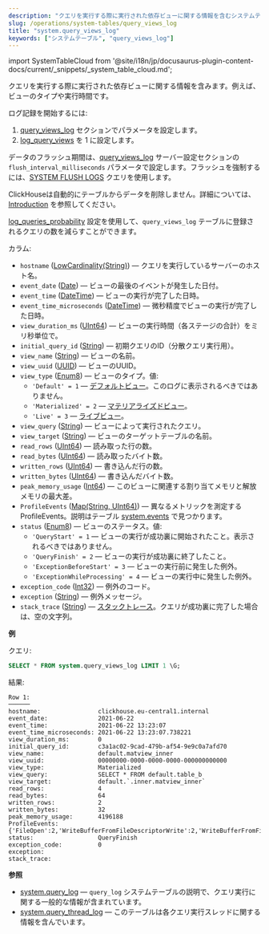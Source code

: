```yaml
---
description: "クエリを実行する際に実行された依存ビューに関する情報を含むシステムテーブル、例えば、ビューのタイプや実行時間。"
slug: /operations/system-tables/query_views_log
title: "system.query_views_log"
keywords: ["システムテーブル", "query_views_log"]
---
```

import SystemTableCloud from '@site/i18n/jp/docusaurus-plugin-content-docs/current/_snippets/_system_table_cloud.md';

<SystemTableCloud/>

クエリを実行する際に実行された依存ビューに関する情報を含みます。例えば、ビューのタイプや実行時間です。

ログ記録を開始するには:

1. [query_views_log](../../operations/server-configuration-parameters/settings.md#query_views_log) セクションでパラメータを設定します。
2. [log_query_views](/operations/settings/settings#log_query_views) を 1 に設定します。

データのフラッシュ期間は、[query_views_log](../../operations/server-configuration-parameters/settings.md#query_views_log) サーバー設定セクションの `flush_interval_milliseconds` パラメータで設定します。フラッシュを強制するには、[SYSTEM FLUSH LOGS](../../sql-reference/statements/system.md#query_language-system-flush_logs) クエリを使用します。

ClickHouseは自動的にテーブルからデータを削除しません。詳細については、[Introduction](/operations/system-tables/overview#system-tables-introduction) を参照してください。

[log_queries_probability](../../operations/settings/settings.md#log-queries-probability) 設定を使用して、`query_views_log` テーブルに登録されるクエリの数を減らすことができます。

カラム:

- `hostname` ([LowCardinality(String)](../../sql-reference/data-types/string.md)) — クエリを実行しているサーバーのホスト名。
- `event_date` ([Date](../../sql-reference/data-types/date.md)) — ビューの最後のイベントが発生した日付。
- `event_time` ([DateTime](../../sql-reference/data-types/datetime.md)) — ビューの実行が完了した日時。
- `event_time_microseconds` ([DateTime](../../sql-reference/data-types/datetime.md)) — 微秒精度でビューの実行が完了した日時。
- `view_duration_ms` ([UInt64](../../sql-reference/data-types/int-uint.md#uint-ranges)) — ビューの実行時間（各ステージの合計）をミリ秒単位で。
- `initial_query_id` ([String](../../sql-reference/data-types/string.md)) — 初期クエリのID（分散クエリ実行用）。
- `view_name` ([String](../../sql-reference/data-types/string.md)) — ビューの名前。
- `view_uuid` ([UUID](../../sql-reference/data-types/uuid.md)) — ビューのUUID。
- `view_type` ([Enum8](../../sql-reference/data-types/enum.md)) — ビューのタイプ。値:
    - `'Default' = 1` — [デフォルトビュー](../../sql-reference/statements/create/view.md#normal)。このログに表示されるべきではありません。
    - `'Materialized' = 2` — [マテリアライズドビュー](../../sql-reference/statements/create/view.md#materialized)。
    - `'Live' = 3` — [ライブビュー](../../sql-reference/statements/create/view.md#live-view)。
- `view_query` ([String](../../sql-reference/data-types/string.md)) — ビューによって実行されたクエリ。
- `view_target` ([String](../../sql-reference/data-types/string.md)) — ビューのターゲットテーブルの名前。
- `read_rows` ([UInt64](../../sql-reference/data-types/int-uint.md#uint-ranges)) — 読み取った行の数。
- `read_bytes` ([UInt64](../../sql-reference/data-types/int-uint.md#uint-ranges)) — 読み取ったバイト数。
- `written_rows` ([UInt64](../../sql-reference/data-types/int-uint.md#uint-ranges)) — 書き込んだ行の数。
- `written_bytes` ([UInt64](../../sql-reference/data-types/int-uint.md#uint-ranges)) — 書き込んだバイト数。
- `peak_memory_usage` ([Int64](../../sql-reference/data-types/int-uint.md)) — このビューに関連する割り当てメモリと解放メモリの最大差。
- `ProfileEvents` ([Map(String, UInt64)](../../sql-reference/data-types/array.md)) — 異なるメトリックを測定するProfileEvents。説明はテーブル [system.events](/operations/system-tables/events) で見つかります。
- `status` ([Enum8](../../sql-reference/data-types/enum.md)) — ビューのステータス。値:
    - `'QueryStart' = 1` — ビューの実行が成功裏に開始されたこと。表示されるべきではありません。
    - `'QueryFinish' = 2` — ビューの実行が成功裏に終了したこと。
    - `'ExceptionBeforeStart' = 3` — ビューの実行前に発生した例外。
    - `'ExceptionWhileProcessing' = 4` — ビューの実行中に発生した例外。
- `exception_code` ([Int32](../../sql-reference/data-types/int-uint.md)) — 例外のコード。
- `exception` ([String](../../sql-reference/data-types/string.md)) — 例外メッセージ。
- `stack_trace` ([String](../../sql-reference/data-types/string.md)) — [スタックトレース](https://en.wikipedia.org/wiki/Stack_trace)。クエリが成功裏に完了した場合は、空の文字列。

**例**

クエリ:

``` sql
SELECT * FROM system.query_views_log LIMIT 1 \G;
```

結果:

``` text
Row 1:
──────
hostname:                clickhouse.eu-central1.internal
event_date:              2021-06-22
event_time:              2021-06-22 13:23:07
event_time_microseconds: 2021-06-22 13:23:07.738221
view_duration_ms:        0
initial_query_id:        c3a1ac02-9cad-479b-af54-9e9c0a7afd70
view_name:               default.matview_inner
view_uuid:               00000000-0000-0000-0000-000000000000
view_type:               Materialized
view_query:              SELECT * FROM default.table_b
view_target:             default.`.inner.matview_inner`
read_rows:               4
read_bytes:              64
written_rows:            2
written_bytes:           32
peak_memory_usage:       4196188
ProfileEvents:           {'FileOpen':2,'WriteBufferFromFileDescriptorWrite':2,'WriteBufferFromFileDescriptorWriteBytes':187,'IOBufferAllocs':3,'IOBufferAllocBytes':3145773,'FunctionExecute':3,'DiskWriteElapsedMicroseconds':13,'InsertedRows':2,'InsertedBytes':16,'SelectedRows':4,'SelectedBytes':48,'ContextLock':16,'RWLockAcquiredReadLocks':1,'RealTimeMicroseconds':698,'SoftPageFaults':4,'OSReadChars':463}
status:                  QueryFinish
exception_code:          0
exception:
stack_trace:
```

**参照**

- [system.query_log](/operations/system-tables/query_log) — `query_log` システムテーブルの説明で、クエリ実行に関する一般的な情報が含まれています。
- [system.query_thread_log](/operations/system-tables/query_thread_log) — このテーブルは各クエリ実行スレッドに関する情報を含んでいます。
